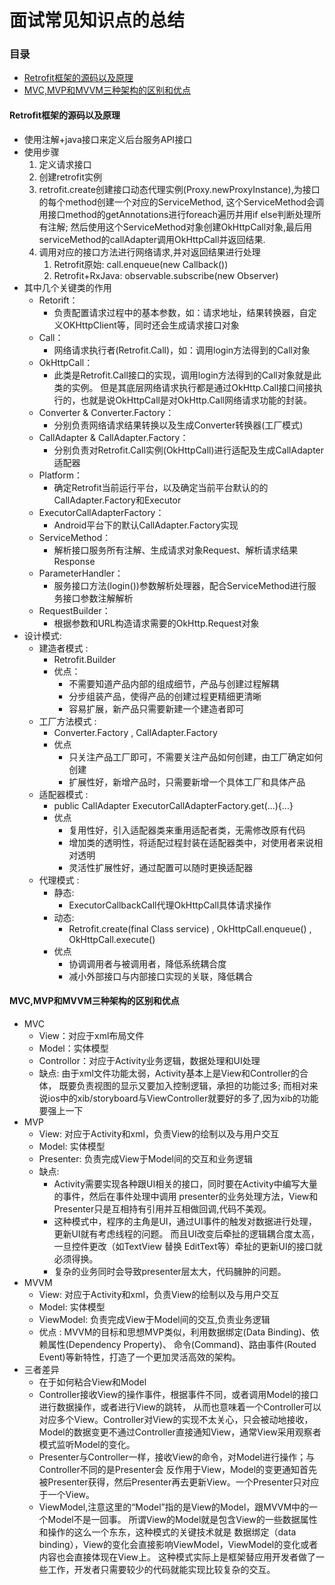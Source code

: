 # 面试常见知识点的总结
### 目录
- [Retrofit框架的源码以及原理](#Retrofit框架的源码以及原理)
- [MVC,MVP和MVVM三种架构的区别和优点](#MVC,MVP和MVVM三种架构的区别和优点)

#### Retrofit框架的源码以及原理
- 使用注解+java接口来定义后台服务API接口
- 使用步骤
    1. 定义请求接口
    2. 创建retrofit实例
    3. retrofit.create创建接口动态代理实例(Proxy.newProxyInstance),为接口的每个method创建一个对应的ServiceMethod,
    这个ServiceMethod会调用接口method的getAnnotations进行foreach遍历并用if else判断处理所有注解;
    然后使用这个ServiceMethod对象创建OkHttpCall对象,最后用serviceMethod的callAdapter调用OkHttpCall并返回结果.
    4. 调用对应的接口方法进行网络请求,并对返回结果进行处理
        1. Retrofit原始: call.enqueue(new Callback())
        2. Retrofit+RxJava: observable.subscribe(new Observer)
- 其中几个关键类的作用
    - Retorift：
        - 负责配置请求过程中的基本参数，如：请求地址，结果转换器，自定义OKHttpClient等，同时还会生成请求接口对象
    - Call： 
        - 网络请求执行者(Retrofit.Call)，如：调用login方法得到的Call对象
    - OkHttpCall：
        - 此类是Retrofit.Call接口的实现，调用login方法得到的Call对象就是此类的实例。
        但是其底层网络请求执行都是通过OkHttp.Call接口间接执行的，也就是说OkHttpCall是对OkHttp.Call网络请求功能的封装。
    - Converter & Converter.Factory： 
        - 分别负责网络请求结果转换以及生成Converter转换器(工厂模式)
    - CallAdapter & CallAdapter.Factory： 
        - 分别负责对Retrofit.Call实例(OkHttpCall)进行适配及生成CallAdapter适配器
    - Platform：
        - 确定Retrofit当前运行平台，以及确定当前平台默认的的CallAdapter.Factory和Executor
    - ExecutorCallAdapterFactory：
        - Android平台下的默认CallAdapter.Factory实现
    - ServiceMethod： 
        - 解析接口服务所有注解、生成请求对象Request、解析请求结果Response
    - ParameterHandler： 
        - 服务接口方法(login())参数解析处理器，配合ServiceMethod进行服务接口参数注解解析
    - RequestBuilder： 
        - 根据参数和URL构造请求需要的OkHttp.Request对象
- 设计模式:
    - 建造者模式 : 
        - Retrofit.Builder
        - 优点： 
            - 不需要知道产品内部的组成细节，产品与创建过程解耦
            - 分步组装产品，使得产品的创建过程更精细更清晰
            - 容易扩展，新产品只需要新建一个建造者即可
    - 工厂方法模式 : 
        - Converter.Factory , CallAdapter.Factory
        - 优点 
            - 只关注产品工厂即可，不需要关注产品如何创建，由工厂确定如何创建
            - 扩展性好，新增产品时，只需要新增一个具体工厂和具体产品
    - 适配器模式 : 
        - public CallAdapter<?, ?> ExecutorCallAdapterFactory.get(...){...}
        - 优点
            - 复用性好，引入适配器类来重用适配者类，无需修改原有代码
            - 增加类的透明性，将适配过程封装在适配器类中，对使用者来说相对透明
            - 灵活性扩展性好，通过配置可以随时更换适配器
    - 代理模式 :
        - 静态:
            - ExecutorCallbackCall代理OkHttpCall具体请求操作
        - 动态:
            - Retrofit.create(final Class<T> service) , OkHttpCall.enqueue() ,  OkHttpCall.execute()
        - 优点 
            - 协调调用者与被调用者，降低系统耦合度
            - 减小外部接口与内部接口实现的关联，降低耦合

#### MVC,MVP和MVVM三种架构的区别和优点
- MVC
    - View：对应于xml布局文件
    - Model：实体模型
    - Controllor：对应于Activity业务逻辑，数据处理和UI处理
    - 缺点: 由于xml文件功能太弱，Activity基本上是View和Controller的合体，
    既要负责视图的显示又要加入控制逻辑，承担的功能过多;
    而相对来说ios中的xib/storyboard与ViewController就要好的多了,因为xib的功能要强上一下
- MVP
    - View: 对应于Activity和xml，负责View的绘制以及与用户交互
    - Model: 实体模型
    - Presenter: 负责完成View于Model间的交互和业务逻辑
    - 缺点: 
        - Activity需要实现各种跟UI相关的接口，同时要在Activity中编写大量的事件，然后在事件处理中调用
        presenter的业务处理方法，View和Presenter只是互相持有引用并互相做回调,代码不美观。
        - 这种模式中，程序的主角是UI，通过UI事件的触发对数据进行处理，更新UI就有考虑线程的问题。
        而且UI改变后牵扯的逻辑耦合度太高，一旦控件更改（如TextView 替换 EditText等）牵扯的更新UI的接口就必须得换。
        - 复杂的业务同时会导致presenter层太大，代码臃肿的问题。
- MVVM
    - View: 对应于Activity和xml，负责View的绘制以及与用户交互
    - Model: 实体模型
    - ViewModel: 负责完成View于Model间的交互,负责业务逻辑     
    - 优点 : MVVM的目标和思想MVP类似，利用数据绑定(Data Binding)、依赖属性(Dependency Property)、
    命令(Command)、路由事件(Routed Event)等新特性，打造了一个更加灵活高效的架构。
- 三者差异
    - 在于如何粘合View和Model
    - Controller接收View的操作事件，根据事件不同，或者调用Model的接口进行数据操作，或者进行View的跳转，
    从而也意味着一个Controller可以对应多个View。Controller对View的实现不太关心，只会被动地接收，
    Model的数据变更不通过Controller直接通知View，通常View采用观察者模式监听Model的变化。
    - Presenter与Controller一样，接收View的命令，对Model进行操作；与Controller不同的是Presenter会
    反作用于View，Model的变更通知首先被Presenter获得，然后Presenter再去更新View。一个Presenter只对应于一个View。
    - ViewModel,注意这里的“Model”指的是View的Model，跟MVVM中的一个Model不是一回事。
    所谓View的Model就是包含View的一些数据属性和操作的这么一个东东，这种模式的关键技术就是
    数据绑定（data binding），View的变化会直接影响ViewModel，ViewModel的变化或者内容也会直接体现在View上。
    这种模式实际上是框架替应用开发者做了一些工作，开发者只需要较少的代码就能实现比较复杂的交互。
